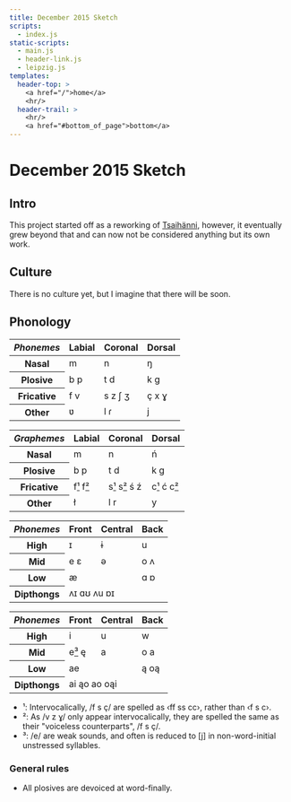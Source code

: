 ```yaml
---
title: December 2015 Sketch
scripts:
  - index.js
static-scripts:
  - main.js
  - header-link.js
  - leipzig.js
templates:
  header-top: >
    <a href="/">home</a>
    <hr/>
  header-trail: >
    <hr/>
    <a href="#bottom_of_page">bottom</a>
---
```

# <a name="top">December 2015 Sketch</a>

<div id="nav"></div>

## Intro

This project started off as a reworking of [Tsaihänni](/conlang/sketches/2015/november/), however, it eventually grew beyond that and can now not be considered anything but its own work.

## Culture

There is no culture yet, but I imagine that there will be soon.

## Phonology

<table class="tb-center row-headers tb-pair">
  <thead><tr><th style="font-style:italic">Phonemes</th>
    <th>Labial</th>
    <th>Coronal</th>
    <th>Dorsal</th></tr></thead>
  <tr><th>Nasal</th>
    <td>m</td>
    <td>n</td>
    <td>ŋ</td></tr>
  <tr><th>Plosive</th>
    <td>b p</td>
    <td>t d</td>
    <td>k g</td></tr>
  <tr><th>Fricative</th>
    <td>f v</td>
    <td>s z ʃ ʒ</td>
    <td>ç x ɣ</td></tr>
  <tr><th>Other</th>
    <td>ʋ</td>
    <td>l ɾ</td>
    <td>j</td></tr></table>
<table class="tb-center row-headers tb-pair">
  <thead><tr><th style="font-style:italic">Graphemes</th>
    <th>Labial</th>
    <th>Coronal</th>
    <th>Dorsal</th></tr></thead>
  <tr><th>Nasal</th>
    <td>m</td>
    <td>n</td>
    <td>ń</td></tr>
  <tr><th>Plosive</th>
    <td>b p</td>
    <td>t d</td>
    <td>k g</td></tr>
  <tr><th>Fricative</th>
    <td>f<a href="#phon-footnote-1">¹</a> f<a href="#phon-footnote-2">²</a></td>
    <td>s<a href="#phon-footnote-1">¹</a> s<a href="#phon-footnote-2">²</a> ś ź</td>
    <td>c<a href="#phon-footnote-1">¹</a> ć c<a href="#phon-footnote-2">²</a></td></tr>
  <tr><th>Other</th>
    <td>ł</td>
    <td>l r</td>
    <td>y</td></tr></table>
<table class="tb-center row-headers tb-pair">
  <thead><tr><th style="font-style:italic">Phonemes</th>
    <th>Front</th>
    <th>Central</th>
    <th>Back</th></tr></thead>
  <tr><th>High</th>
    <td>ɪ</td>
    <td>ɨ</td>
    <td>u</td></tr>
  <tr><th>Mid</th>
    <td>e ɛ</td>
    <td>ə</td>
    <td>o ʌ</td></tr>
  <tr><th>Low</th>
    <td>æ</td>
    <td></td>
    <td>ɑ ɒ</td></tr>
  <tr><th>Dipthongs</th>
    <td colspan=3>ʌɪ ɑʊ ʌu ɒɪ</td></tr></table>
<table class="tb-center row-headers tb-pair">
  <thead><tr><th style="font-style:italic">Phonemes</th>
    <th>Front</th>
    <th>Central</th>
    <th>Back</th></tr></thead>
  <tr><th>High</th>
    <td>i</td>
    <td>u</td>
    <td>w</td></tr>
  <tr><th>Mid</th>
    <td>e<a href="#phon-footnote-3">³</a> ę</td>
    <td>a</td>
    <td>o a</td></tr>
  <tr><th>Low</th>
    <td>ae</td>
    <td></td>
    <td>ą oą</td></tr>
  <tr><th>Dipthongs</th>
    <td colspan=3>ai ąo ao oąi</td></tr></table>

- <a name="phon-footnote-1">¹</a>: Intervocalically, /f s ç/ are spelled as &lsaquo;ff ss cc&rsaquo;, rather than &lsaquo;f s c&rsaquo;.
- <a name="phon-footnote-2">²</a>: As /v z ɣ/ only appear intervocalically, they are spelled the same as their "voiceless counterparts", /f s ç/.
- <a name="phon-footnote-3">³</a>: /e/ are weak sounds, and often is reduced to [j] in non-word-initial unstressed syllables.

### General rules

- All plosives are devoiced at word-finally.